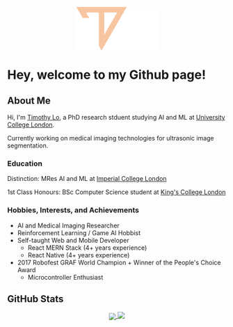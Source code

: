 <p align="center">
  <img align="center" height="100" src="./logo.svg" />
</p>

# **Hey, welcome to my Github page!**

## **About Me**

Hi, I'm [Timothy Lo](https://lotimoth.com), a PhD research stduent studying AI and ML at [University College London](https://ucl.ac.uk/).

Currently working on medical imaging technologies for ultrasonic image segmentation.

### Education

Distinction: MRes AI and ML at [Imperial College London](https://imperial.ac.uk/)

1st Class Honours: BSc Computer Science student at [King's College London](https://kcl.ac.uk/)

### Hobbies, Interests, and Achievements

-   AI and Medical Imaging Researcher
-   Reinforcement Learning / Game AI Hobbist
-   Self-taught Web and Mobile Developer
    -   React MERN Stack (4+ years experience)
    -   React Native (4+ years experience)
-   2017 Robofest GRAF World Champion + Winner of the People's Choice Award
    -   Microcontroller Enthusiast

## **GitHub Stats**

<p align="center">
  <a href="https://github.com/anuraghazra/github-readme-stats">
    <img align="center" height="150" src="https://github-readme-stats.vercel.app/api?username=lochungtin&show_icons=true&theme=tokyonight" />
  </a>
  <a href="https://github.com/anuraghazra/github-readme-stats">
    <img align="top" height="150" src="https://github-readme-stats.vercel.app/api/top-langs/?username=lochungtin&theme=tokyonight&layout=compact&langs_count=8" />
  </a>
</p>
